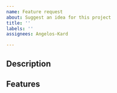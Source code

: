 ```yaml
---
name: Feature request
about: Suggest an idea for this project
title: ''
labels: ''
assignees: Angelos-Kard

---
```


## Description

## Features
